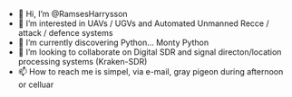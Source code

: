 - 👋 Hi, I’m @RamsesHarrysson
- 👀 I’m interested in UAVs / UGVs and Automated Unmanned Recce / attack / defence systems
- 🌱 I’m currently discovering Python... Monty Python
- 💞️ I’m looking to collaborate on Digital SDR and signal directon/location processing systems (Kraken-SDR)
- 📫 How to reach me is simpel, via e-mail, gray pigeon during afternoon or celluar
<!---
RamsesHarrysson/RamsesHarrysson is a ✨ special ✨ repository because its `README.md` (this file) appears on your GitHub profile.
You can click the Preview link to take a look at your changes.
--->
